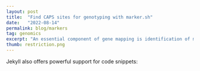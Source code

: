```yaml
---
layout: post
title:  "Find CAPS sites for genotyping with marker.sh"
date:   "2022-08-14"
permalink: blog/markers
tag: genomics
excerpt: "An essential component of gene mapping is identification of markers. This article discuss a simple script written to discover CAPS markers from vcf file."
thumb: restriction.png
---
```


Jekyll also offers powerful support for code snippets:

